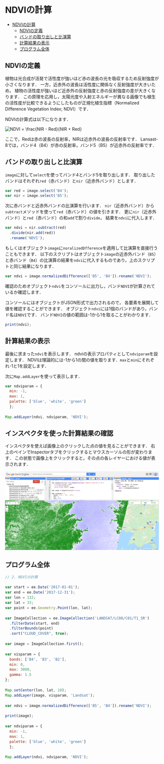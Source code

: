 # NDVIの計算
<!-- TOC depthFrom:1 depthTo:6 withLinks:1 updateOnSave:1 orderedList:0 -->

- [NDVIの計算](#ndviの計算)
	- [NDVIの定義](#ndviの定義)
	- [バンドの取り出しと比演算](#バンドの取り出しと比演算)
	- [計算結果の表示](#計算結果の表示)
	- [プログラム全体](#プログラム全体)

<!-- /TOC -->
## NDVIの定義

植物は光合成が活発で活性度が強いほど赤の波長の光を吸収するため反射強度が小さくなります．
一方，近赤外の波長は活性度に関係なく反射強度が大きいため，
植物の活性度が強いほど近赤外の反射強度と赤の反射強度の差が大きくなります．
この原理を応用し，太陽光度や入射エネルギーが異なる画像でも植生の活性度が比較できるようにしたものが正規化植生指標（Normalized Difference Vegetation Index; NDVI）です．

NDVIの計算式は以下になります．

![NDVI = \frac{NIR - Red}{NIR + Red}
](https://render.githubusercontent.com/render/math?math=%5CLarge+%5Cdisplaystyle+NDVI+%3D+%5Cfrac%7BNIR+-+Red%7D%7BNIR+%2B+Red%7D%0A)

ここで，Redは赤の波長の反射率，NIRは近赤外の波長の反射率です．
Lansast-8では，バンド4（B4）が赤の反射率，バンド5（B5）が近赤外の反射率です．

## バンドの取り出しと比演算

`image`に対して`select`を使ってバンド4とバンド5を取り出します．
取り出したバンドはそれぞれ`red`（赤バンド）と`nir`（近赤外バンド）とします．

```javascript
var red = image.select('B4');
var nir = image.select('B5');
```

次に赤バンドと近赤外バンドの比演算を行います．
`nir`（近赤外バンド）から`subtract`メソッドを使って`red`（赤バンド）の値を引きます．
更に`nir`（近赤外バンド）と`red`（赤バンド）の和`add`で割り`divide`，
結果を`ndvi`に代入します．

```javascript
var ndvi = nir.subtract(red)
  .divide(nir.add(red))
  .rename('NDVI');
```

もしくはオブジェクト`image`に`noralizedDfference`を適用して比演算を直接行うこともできます．
以下のスクリプトはオブジェクト`image`の近赤外バンド（`B5`）と赤バンド（`B4`）の比演算の結果を`ndvi`に代入するものであり，上のスクリプトと同じ結果になります．

```javascript
var ndvi = image.normalizedDifference(['B5', 'B4']).rename('NDVI');
```

確認のためオブジェクト`ndvi`をコンソールに出力し，バンド`NDVI`が計算されているか確認します．

コンソールにはオブジェクトがJSON形式で出力されるので，
各要素を展開して値を確認することができます．
オブジェクト`ndvi`には1個のバンドがあり，バンド名は`NDVI`です．
バンド`NDVI`の値の範囲は-1から1を取ることがわかります．

``` javascript
print(ndvi);
```

## 計算結果の表示

最後に求まった`ndvi`を表示します．
ndviの表示プロパティとして`ndviparam`を設定します．
NDVIは理論的には-1から1の間の値を取ります．`max`と`min`にそれぞれ-1と1を設定します．

次に`Map.addLayer`を使って表示します．

```javascript
var ndviparam = {
  min: -1,
  max: 1,
  palette: ['blue', 'white', 'green']
  };

Map.addLayer(ndvi, ndviparam, 'NDVI');
```

## インスペクタを使った計算結果の確認

インスペクタを使えば画像上のクリックした点の値を見ることができます．
右上のペインでInspectorタブをクリックするとマウスカーソルの形が変わります．
この状態で画像上をクリックすると，その点の各レイヤーにおける値が表示されます．

![inspector](images/inspector.png)

## プログラム全体
```javascript
// 2. NDVIの計算

var start = ee.Date('2017-01-01');
var end = ee.Date('2017-12-31');
var lon = 132;
var lat = 33;
var point = ee.Geometry.Point(lon, lat);

var ImageCollection = ee.ImageCollection('LANDSAT/LC08/C01/T1_SR')
  .filterDate(start, end)
  .filterBounds(point)
  .sort("CLOUD_COVER", true);

var image = ImageCollection.first();

var visparam = {
  bands: ['B4', 'B3', 'B2'],
  min: 0,
  max: 3000,
  gamma: 1.5
};

Map.setCenter(lon, lat, 10);
Map.addLayer(image, visparam, 'Landsat');

var ndvi = image.normalizedDifference(['B5', 'B4']).rename('NDVI');

print(image);

var ndviparam = {
  min: -1,
  max: 1,
  palette: ['blue', 'white', 'green']
  };

Map.addLayer(ndvi, ndviparam, 'NDVI');
```
